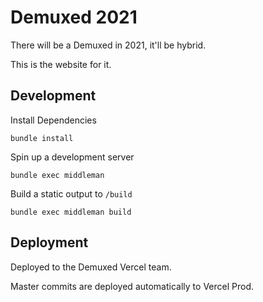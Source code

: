 # Demuxed 2021

There will be a Demuxed in 2021, it'll be hybrid.

This is the website for it.

## Development

Install Dependencies
```
bundle install
```

Spin up a development server
```
bundle exec middleman
```

Build a static output to `/build`
```
bundle exec middleman build
```

## Deployment

Deployed to the Demuxed Vercel team.

Master commits are deployed automatically to Vercel Prod.